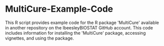 # MultiCure-Example-Code

This R script provides example code for the R package 'MultiCure' available in another repository on the lbeesleyBIOSTAT GitHub account. This code includes information for installing the 'MultiCure' package, accessing vignettes, and using the package. 

